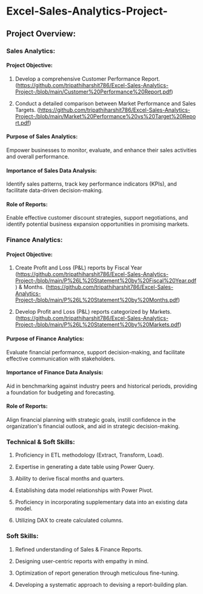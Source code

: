# Excel-Sales-Analytics-Project-

## Project Overview:
### Sales Analytics:
#### Project Objective:

1. Develop a comprehensive Customer Performance Report. (https://github.com/tripathiharshit786/Excel-Sales-Analytics-Project-/blob/main/Customer%20Performance%20Report.pdf)

2. Conduct a detailed comparison between Market Performance and Sales Targets. (https://github.com/tripathiharshit786/Excel-Sales-Analytics-Project-/blob/main/Market%20Performance%20vs%20Target%20Report.pdf)

#### Purpose of Sales Analytics:

Empower businesses to monitor, evaluate, and enhance their sales activities and overall performance.

#### Importance of Sales Data Analysis:

Identify sales patterns, track key performance indicators (KPIs), and facilitate data-driven decision-making.

#### Role of Reports:

Enable effective customer discount strategies, support negotiations, and identify potential business expansion opportunities in promising markets.

### Finance Analytics:

#### Project Objective:

1. Create Profit and Loss (P&L) reports by Fiscal Year (https://github.com/tripathiharshit786/Excel-Sales-Analytics-Project-/blob/main/P%26L%20Statement%20by%20Fiscal%20Year.pdf) & Months. (https://github.com/tripathiharshit786/Excel-Sales-Analytics-Project-/blob/main/P%26L%20Statement%20by%20Months.pdf) 
   
2. Develop Profit and Loss (P&L) reports categorized by Markets. (https://github.com/tripathiharshit786/Excel-Sales-Analytics-Project-/blob/main/P%26L%20Statement%20by%20Markets.pdf)
   
#### Purpose of Finance Analytics:

Evaluate financial performance, support decision-making, and facilitate effective communication with stakeholders.

#### Importance of Finance Data Analysis:

Aid in benchmarking against industry peers and historical periods, providing a foundation for budgeting and forecasting.

#### Role of Reports:

Align financial planning with strategic goals, instill confidence in the organization's financial outlook, and aid in strategic decision-making.

### Technical & Soft Skills:

 1. Proficiency in ETL methodology (Extract, Transform, Load).
 
 2. Expertise in generating a date table using Power Query.

 3. Ability to derive fiscal months and quarters.
    
 4. Establishing data model relationships with Power Pivot.
    
 5. Proficiency in incorporating supplementary data into an existing data model.

 6. Utilizing DAX to create calculated columns.

### Soft Skills:

 1. Refined understanding of Sales & Finance Reports.
    
 2. Designing user-centric reports with empathy in mind.
    
 3. Optimization of report generation through meticulous fine-tuning.
    
 4. Developing a systematic approach to devising a report-building plan.







